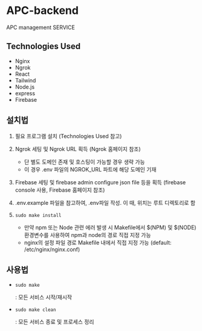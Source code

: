 # APC-backend
APC management SERVICE

## Technologies Used
+ Nginx
+ Ngrok
+ React
+ Tailwind
+ Node.js
+ express
+ Firebase

## 설치법
1. 필요 프로그램 설치 (Technologies Used 참고)
2. Ngrok 세팅 및 Ngrok URL 획득 (Ngrok 홈페이지 참조)
    * 단 별도 도메인 존재 및 호스팅이 가능할 경우 생략 가능
    * 이 경우 .env 파일의 NGROK_URL 파트에 해당 도메인 기재
3. Firebase 세팅 및 firebase admin configure json file 등을 획득 (firebase console 사용, Firebase 홈페이지 참조)
4. .env.example 파일을 참고하여, .env파일 작성. 이 때, 위치는 루트 디렉토리로 함
5. 
    ```shell
    sudo make install
    ```

    * 만약 npm 또는 Node 관련 에러 발생 시 Makefile에서 $(NPM) 및 $(NODE) 환경변수를 사용하여 npm과 node의 경로 직접 지정 가능
    * nginx의 설정 파일 경로 Makefile 내에서 직접 지정 가능 (default: /etc/nginx/nginx.conf)

## 사용법
*   ```shell
    sudo make
    ```
    : 모든 서비스 시작/재시작

*   ```shell
    sudo make clean
    ```
    : 모든 서비스 종료 및 프로세스 정리

